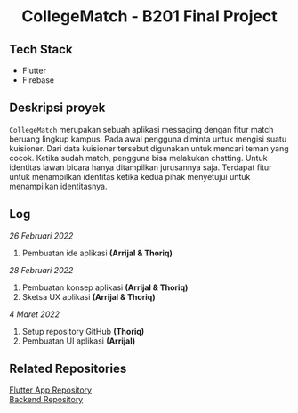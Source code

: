 <div align="center">
<h1> CollegeMatch - B201 Final Project </h1>
</div>

## Tech Stack

- Flutter
- Firebase

## Deskripsi proyek

`CollegeMatch` merupakan sebuah aplikasi messaging dengan fitur match beruang lingkup kampus. Pada awal pengguna diminta untuk mengisi suatu kuisioner. Dari data kuisioner tersebut digunakan untuk mencari teman yang cocok. Ketika sudah match, pengguna bisa melakukan chatting. Untuk identitas lawan bicara hanya ditampilkan jurusannya saja. Terdapat fitur untuk menampilkan identitas ketika kedua pihak menyetujui untuk menampilkan identitasnya.

## Log

_26 Februari 2022_

1. Pembuatan ide aplikasi **(Arrijal & Thoriq)**

_28 Februari 2022_

1. Pembuatan konsep aplikasi **(Arrijal & Thoriq)**
2. Sketsa UX aplikasi **(Arrijal & Thoriq)**

_4 Maret 2022_

1. Setup repository GitHub **(Thoriq)**
2. Pembuatan UI aplikasi **(Arrijal)**

## Related Repositories

<a href="https://github.com/itstor/CollegeMatch-Flutter">Flutter App Repository</a> </br>
<a href="https://github.com/itstor/CollegeMatch-Backend">Backend Repository</a>
